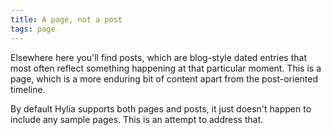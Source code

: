```yaml
---
title: A page, not a post
tags: page
---
```

Elsewhere here you'll find posts, which are blog-style dated entries that most often reflect something happening at that particular moment.  This is a page, which is a more enduring bit of content apart from the post-oriented timeline.

By default Hylia supports both pages and posts, it just doesn't happen to include any sample pages.
This is an attempt to address that.
